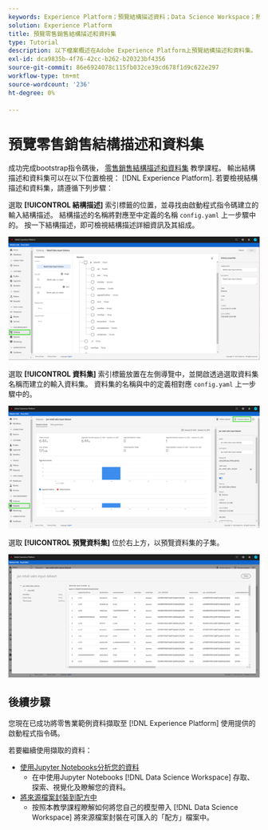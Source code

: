```yaml
---
keywords: Experience Platform；預覽結構描述資料；Data Science Workspace；熱門主題
solution: Experience Platform
title: 預覽零售銷售結構描述和資料集
type: Tutorial
description: 以下檔案概述在Adobe Experience Platform上預覽結構描述和資料集。
exl-id: dca9835b-4f76-42cc-b262-b20323bf4356
source-git-commit: 86e6924078c115fb032ce39cd678f1d9c622e297
workflow-type: tm+mt
source-wordcount: '236'
ht-degree: 0%

---
```


# 預覽零售銷售結構描述和資料集

成功完成bootstrap指令碼後， [零售銷售結構描述和資料集](./create-retails-sales-dataset.md) 教學課程。 輸出結構描述和資料集可以在以下位置檢視： [!DNL Experience Platform]. 若要檢視結構描述和資料集，請遵循下列步驟：

選取 **[!UICONTROL 結構描述]** 索引標籤的位置，並尋找由啟動程式指令碼建立的輸入結構描述。 結構描述的名稱將對應至中定義的名稱 `config.yaml` 上一步驟中的。 按一下結構描述，即可檢視結構描述詳細資訊及其組成。

![](../images/models-recipes/access-data/schema.PNG)

選取 **[!UICONTROL 資料集]** 索引標籤放置在左側導覽中，並開啟透過選取資料集名稱而建立的輸入資料集。 資料集的名稱與中的定義相對應 `config.yaml` 上一步驟中的。

![](../images/models-recipes/access-data/dataset.PNG)

選取 **[!UICONTROL 預覽資料集]** 位於右上方，以預覽資料集的子集。

![](../images/models-recipes/access-data/preview.PNG)

## 後續步驟

您現在已成功將零售業範例資料擷取至 [!DNL Experience Platform] 使用提供的啟動程式指令碼。

若要繼續使用擷取的資料：
- [使用Jupyter Notebooks分析您的資料](../jupyterlab/analyze-your-data.md)
   - 在中使用Jupyter Notebooks [!DNL Data Science Workspace] 存取、探索、視覺化及瞭解您的資料。
- [將來源檔案封裝到配方中](./package-source-files-recipe.md)
   - 按照本教學課程瞭解如何將您自己的模型帶入 [!DNL Data Science Workspace] 將來源檔案封裝在可匯入的「配方」檔案中。
